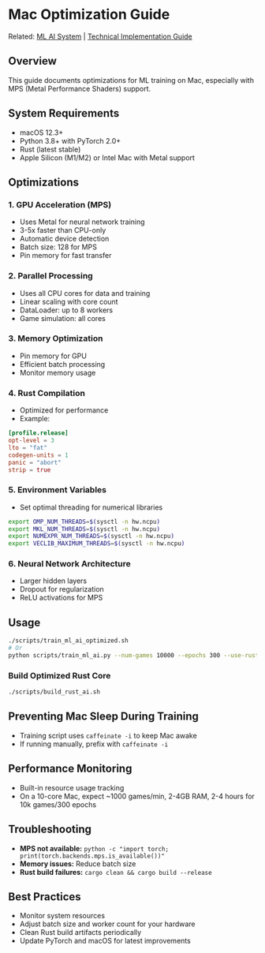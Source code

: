 # Mac Optimization Guide

Related: [ML AI System](./ml-ai-system.md) | [Technical Implementation Guide](./technical-implementation.md)

## Overview

This guide documents optimizations for ML training on Mac, especially with MPS (Metal Performance Shaders) support.

## System Requirements

- macOS 12.3+
- Python 3.8+ with PyTorch 2.0+
- Rust (latest stable)
- Apple Silicon (M1/M2) or Intel Mac with Metal support

## Optimizations

### 1. GPU Acceleration (MPS)

- Uses Metal for neural network training
- 3-5x faster than CPU-only
- Automatic device detection
- Batch size: 128 for MPS
- Pin memory for fast transfer

### 2. Parallel Processing

- Uses all CPU cores for data and training
- Linear scaling with core count
- DataLoader: up to 8 workers
- Game simulation: all cores

### 3. Memory Optimization

- Pin memory for GPU
- Efficient batch processing
- Monitor memory usage

### 4. Rust Compilation

- Optimized for performance
- Example:

```toml
[profile.release]
opt-level = 3
lto = "fat"
codegen-units = 1
panic = "abort"
strip = true
```

### 5. Environment Variables

- Set optimal threading for numerical libraries

```bash
export OMP_NUM_THREADS=$(sysctl -n hw.ncpu)
export MKL_NUM_THREADS=$(sysctl -n hw.ncpu)
export NUMEXPR_NUM_THREADS=$(sysctl -n hw.ncpu)
export VECLIB_MAXIMUM_THREADS=$(sysctl -n hw.ncpu)
```

### 6. Neural Network Architecture

- Larger hidden layers
- Dropout for regularization
- ReLU activations for MPS

## Usage

```bash
./scripts/train_ml_ai_optimized.sh
# Or
python scripts/train_ml_ai.py --num-games 10000 --epochs 300 --use-rust-ai --output ml/data/weights/ml_ai_weights.json
```

### Build Optimized Rust Core

```bash
./scripts/build_rust_ai.sh
```

## Preventing Mac Sleep During Training

- Training script uses `caffeinate -i` to keep Mac awake
- If running manually, prefix with `caffeinate -i`

## Performance Monitoring

- Built-in resource usage tracking
- On a 10-core Mac, expect ~1000 games/min, 2-4GB RAM, 2-4 hours for 10k games/300 epochs

## Troubleshooting

- **MPS not available:** `python -c "import torch; print(torch.backends.mps.is_available())"`
- **Memory issues:** Reduce batch size
- **Rust build failures:** `cargo clean && cargo build --release`

## Best Practices

- Monitor system resources
- Adjust batch size and worker count for your hardware
- Clean Rust build artifacts periodically
- Update PyTorch and macOS for latest improvements
